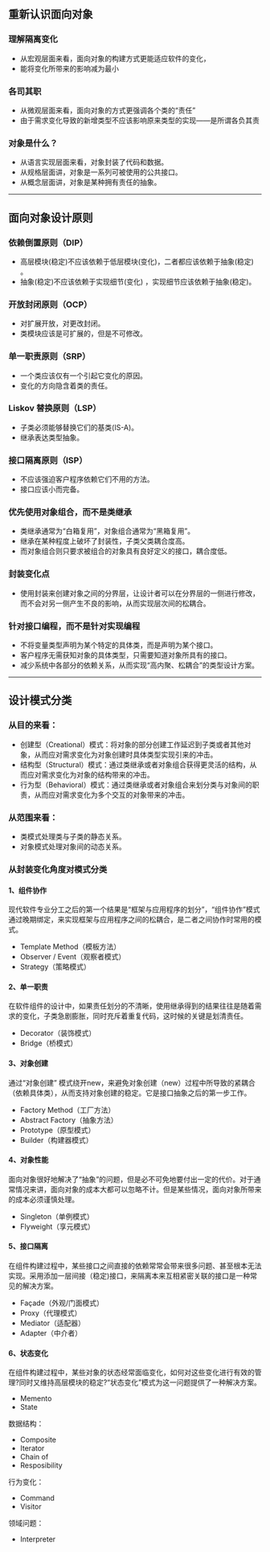 ## 重新认识面向对象

### 理解隔离变化

* 从宏观层面来看，面向对象的构建方式更能适应软件的变化，
* 能将变化所带来的影响减为最小

### 各司其职

* 从微观层面来看，面向对象的方式更强调各个类的“责任”
* 由于需求变化导致的新增类型不应该影响原来类型的实现——是所谓各负其责

### 对象是什么？

* 从语言实现层面来看，对象封装了代码和数据。
* 从规格层面讲，对象是一系列可被使用的公共接口。
* 从概念层面讲，对象是某种拥有责任的抽象。

---

## 面向对象设计原则

### 依赖倒置原则（DIP）

* 高层模块(稳定)不应该依赖于低层模块(变化)，二者都应该依赖于抽象(稳定) 。
* 抽象(稳定)不应该依赖于实现细节(变化) ，实现细节应该依赖于抽象(稳定)。

### 开放封闭原则（OCP）

* 对扩展开放，对更改封闭。
* 类模块应该是可扩展的，但是不可修改。

### 单一职责原则（SRP）

* 一个类应该仅有一个引起它变化的原因。
* 变化的方向隐含着类的责任。

### Liskov 替换原则（LSP）

* 子类必须能够替换它们的基类(IS-A)。
* 继承表达类型抽象。

### 接口隔离原则（ISP）

* 不应该强迫客户程序依赖它们不用的方法。
* 接口应该小而完备。

### 优先使用对象组合，而不是类继承

* 类继承通常为“白箱复用”，对象组合通常为“黑箱复用”。
* 继承在某种程度上破坏了封装性，子类父类耦合度高。
* 而对象组合则只要求被组合的对象具有良好定义的接口，耦合度低。

### 封装变化点

* 使用封装来创建对象之间的分界层，让设计者可以在分界层的一侧进行修改，而不会对另一侧产生不良的影响，从而实现层次间的松耦合。

### 针对接口编程，而不是针对实现编程

* 不将变量类型声明为某个特定的具体类，而是声明为某个接口。
* 客户程序无需获知对象的具体类型，只需要知道对象所具有的接口。
* 减少系统中各部分的依赖关系，从而实现“高内聚、松耦合”的类型设计方案。

---

## 设计模式分类

### 从目的来看：

* 创建型（Creational）模式：将对象的部分创建工作延迟到子类或者其他对象，从而应对需求变化为对象创建时具体类型实现引来的冲击。
* 结构型（Structural）模式：通过类继承或者对象组合获得更灵活的结构，从而应对需求变化为对象的结构带来的冲击。
* 行为型（Behavioral）模式：通过类继承或者对象组合来划分类与对象间的职责，从而应对需求变化为多个交互的对象带来的冲击。

### 从范围来看：

* 类模式处理类与子类的静态关系。
* 对象模式处理对象间的动态关系。

### 从封装变化角度对模式分类

#### 1、组件协作

现代软件专业分工之后的第一个结果是“框架与应用程序的划分”，“组件协作”模式通过晚期绑定，来实现框架与应用程序之间的松耦合，是二者之间协作时常用的模式。

* Template Method（模板方法）
* Observer / Event（观察者模式）
* Strategy（策略模式）

#### 2、单一职责

在软件组件的设计中，如果责任划分的不清晰，使用继承得到的结果往往是随着需求的变化，子类急剧膨胀，同时充斥着重复代码，这时候的关键是划清责任。

* Decorator（装饰模式）
* Bridge（桥模式）

#### 3、对象创建

通过“对象创建” 模式绕开new，来避免对象创建（new）过程中所导致的紧耦合（依赖具体类），从而支持对象创建的稳定。它是接口抽象之后的第一步工作。

* Factory Method（工厂方法）
* Abstract Factory（抽象方法）
* Prototype（原型模式）
* Builder（构建器模式）

#### 4、对象性能

面向对象很好地解决了“抽象”的问题，但是必不可免地要付出一定的代价。对于通常情况来讲，面向对象的成本大都可以忽略不计。但是某些情况，面向对象所带来的成本必须谨慎处理。

* Singleton（单例模式）
* Flyweight（享元模式）

#### 5、接口隔离

在组件构建过程中，某些接口之间直接的依赖常常会带来很多问题、甚至根本无法实现。采用添加一层间接（稳定)接口，来隔离本来互相紧密关联的接口是一种常见的解决方案。

* Façade（外观/门面模式）
* Proxy（代理模式）
* Mediator（适配器）
* Adapter（中介者）

#### 6、状态变化

在组件构建过程中，某些对象的状态经常面临变化，如何对这些变化进行有效的管理?同时又维持高层模块的稳定?“状态变化”模式为这一问题提供了一种解决方案。

* Memento
* State

数据结构：

* Composite
* Iterator
* Chain of
* Resposibility

行为变化：

* Command
* Visitor

领域问题：

* Interpreter
